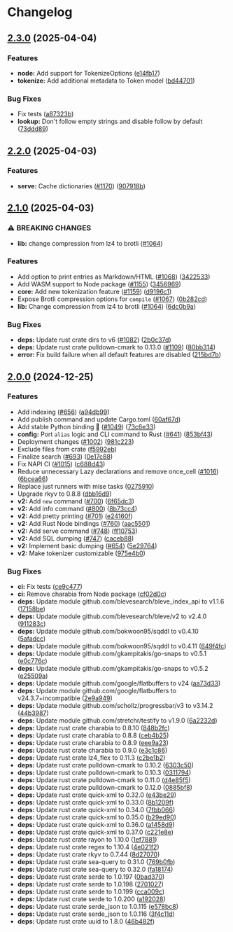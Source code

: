 # Changelog

## [2.3.0](https://github.com/TheOpenDictionary/odict/compare/lib/v2.2.0...lib/v2.3.0) (2025-04-04)


### Features

* **node:** Add support for TokenizeOptions ([e14fb17](https://github.com/TheOpenDictionary/odict/commit/e14fb17abcaa2f07bfabb482db11402cd2b41fbf))
* **tokenize:** Add additional metadata to Token model ([bd44701](https://github.com/TheOpenDictionary/odict/commit/bd44701bb3ef59fafac31a2b6582c729fd881f1e))


### Bug Fixes

* Fix tests ([a87323b](https://github.com/TheOpenDictionary/odict/commit/a87323b6ace6cfc4daafa2c3738da22a3e1ec796))
* **lookup:** Don't follow empty strings and disable follow by default ([73ddd89](https://github.com/TheOpenDictionary/odict/commit/73ddd89798cef3b98a670d8c9c5ad8c7816f0d83))

## [2.2.0](https://github.com/TheOpenDictionary/odict/compare/lib/v2.1.0...lib/v2.2.0) (2025-04-03)


### Features

* **serve:** Cache dictionaries ([#1170](https://github.com/TheOpenDictionary/odict/issues/1170)) ([907918b](https://github.com/TheOpenDictionary/odict/commit/907918ba12b34b44399bfa185a0dd5f8c8575ad0))

## [2.1.0](https://github.com/TheOpenDictionary/odict/compare/lib-v2.0.0...lib/v2.1.0) (2025-04-03)


### ⚠ BREAKING CHANGES

* **lib:** change compression from lz4 to brotli ([#1064](https://github.com/TheOpenDictionary/odict/issues/1064))

### Features

* Add option to print entries as Markdown/HTML ([#1068](https://github.com/TheOpenDictionary/odict/issues/1068)) ([3422533](https://github.com/TheOpenDictionary/odict/commit/3422533514264dbe80e6ff4c6ac4e3c12f289ee8))
* Add WASM support to Node package ([#1155](https://github.com/TheOpenDictionary/odict/issues/1155)) ([3456969](https://github.com/TheOpenDictionary/odict/commit/3456969422df2530693c196bafefa7cd92fb2f12))
* **core:** Add new tokenization feature ([#1159](https://github.com/TheOpenDictionary/odict/issues/1159)) ([d9196c1](https://github.com/TheOpenDictionary/odict/commit/d9196c1aae4c275d3c326d5803f7baf65f7b5a89))
* Expose Brotli compression options for `compile` ([#1067](https://github.com/TheOpenDictionary/odict/issues/1067)) ([0b282cd](https://github.com/TheOpenDictionary/odict/commit/0b282cde171ee3e6b1252c59fa9fc8f050e7c4b4))
* **lib:** Change compression from lz4 to brotli ([#1064](https://github.com/TheOpenDictionary/odict/issues/1064)) ([6dc0b9a](https://github.com/TheOpenDictionary/odict/commit/6dc0b9a05d9d7dce4aed1a29ba3b0f54532748af))


### Bug Fixes

* **deps:** Update rust crate dirs to v6 ([#1082](https://github.com/TheOpenDictionary/odict/issues/1082)) ([2b0c37d](https://github.com/TheOpenDictionary/odict/commit/2b0c37daf35a06211be5e2301a315c9262ba9a79))
* **deps:** Update rust crate pulldown-cmark to 0.13.0 ([#1109](https://github.com/TheOpenDictionary/odict/issues/1109)) ([80bb314](https://github.com/TheOpenDictionary/odict/commit/80bb314e1fdedb11d2fe59b1ccf446628c5a1dd9))
* **error:** Fix build failure when all default features are disabled ([215bd7b](https://github.com/TheOpenDictionary/odict/commit/215bd7becd62422bae64398b188f905bc87dd52d))

## [2.0.0](https://github.com/TheOpenDictionary/odict/compare/lib-v2.0.0...lib-v2.0.0) (2024-12-25)


### Features

* Add indexing ([#656](https://github.com/TheOpenDictionary/odict/issues/656)) ([a94db99](https://github.com/TheOpenDictionary/odict/commit/a94db9953c34df96bedff5c3ebde989a64d27ace))
* Add publish command and update Cargo.toml ([60af67d](https://github.com/TheOpenDictionary/odict/commit/60af67de1d8bd15046b3eb4a44ac35c86268a126))
* Add stable Python binding 🎉 ([#1049](https://github.com/TheOpenDictionary/odict/issues/1049)) ([73c6e33](https://github.com/TheOpenDictionary/odict/commit/73c6e339b8614c6eb048de4ee7586dd5aa98803e))
* **config:** Port `alias` logic and CLI command to Rust ([#641](https://github.com/TheOpenDictionary/odict/issues/641)) ([853bf43](https://github.com/TheOpenDictionary/odict/commit/853bf435ecf6808a8f7d0daa724802de9dac43f1))
* Deployment changes ([#1002](https://github.com/TheOpenDictionary/odict/issues/1002)) ([981c223](https://github.com/TheOpenDictionary/odict/commit/981c2232fe8908cb9a0afd95f6c04e32a4c698ed))
* Exclude files from crate ([f5992eb](https://github.com/TheOpenDictionary/odict/commit/f5992eb429370886cb7988b69546bcad48d59c20))
* Finalize search ([#693](https://github.com/TheOpenDictionary/odict/issues/693)) ([0e17c88](https://github.com/TheOpenDictionary/odict/commit/0e17c88142befd6c221a0008f30688a05151b865))
* Fix NAPI CI ([#1015](https://github.com/TheOpenDictionary/odict/issues/1015)) ([c688d43](https://github.com/TheOpenDictionary/odict/commit/c688d43ecb1059182ab53b2ab9042148f9dbf981))
* Reduce unnecessary Lazy declarations and remove once_cell ([#1016](https://github.com/TheOpenDictionary/odict/issues/1016)) ([6bcea66](https://github.com/TheOpenDictionary/odict/commit/6bcea668331fd191e967a1a1dabbd4dc9eeeb885))
* Replace just runners with mise tasks ([0275910](https://github.com/TheOpenDictionary/odict/commit/0275910feff1f100a464d5d95a92ebfef95d4e6f))
* Upgrade rkyv to 0.8.8 ([dbb16d9](https://github.com/TheOpenDictionary/odict/commit/dbb16d97f632076fa72d5976a46dbdd5236545e6))
* **v2:** Add `new` command ([#700](https://github.com/TheOpenDictionary/odict/issues/700)) ([6f65dc3](https://github.com/TheOpenDictionary/odict/commit/6f65dc371ae4b51600673b853353406ecaf92cb3))
* **v2:** Add info command ([#800](https://github.com/TheOpenDictionary/odict/issues/800)) ([8b73cc4](https://github.com/TheOpenDictionary/odict/commit/8b73cc4e687708abc90848740b827986391a2175))
* **v2:** Add pretty printing ([#701](https://github.com/TheOpenDictionary/odict/issues/701)) ([e24160f](https://github.com/TheOpenDictionary/odict/commit/e24160f4023b1be97b0d8cb98e03b82cecdedd8e))
* **v2:** Add Rust Node bindings ([#760](https://github.com/TheOpenDictionary/odict/issues/760)) ([aac5501](https://github.com/TheOpenDictionary/odict/commit/aac550181f6d144649ce9ad0ff823967b29668bf))
* **v2:** Add serve command ([#748](https://github.com/TheOpenDictionary/odict/issues/748)) ([ff10753](https://github.com/TheOpenDictionary/odict/commit/ff107533fcb25094230770b8c51697348caa6fc2))
* **v2:** Add SQL dumping ([#747](https://github.com/TheOpenDictionary/odict/issues/747)) ([caceb88](https://github.com/TheOpenDictionary/odict/commit/caceb883e527358a0f0e74221130af572c0f561a))
* **v2:** Implement basic dumping ([#654](https://github.com/TheOpenDictionary/odict/issues/654)) ([5e29764](https://github.com/TheOpenDictionary/odict/commit/5e29764048767752c56178df5e1ac1e9160894d0))
* **v2:** Make tokenizer customizable ([975e4b0](https://github.com/TheOpenDictionary/odict/commit/975e4b0881876b31e7a7d97c01f8178668867deb))


### Bug Fixes

* **ci:** Fix tests ([ce9c477](https://github.com/TheOpenDictionary/odict/commit/ce9c477432a0ffee7d6d32a938827bae10648da8))
* **ci:** Remove charabia from Node package ([cf02d0c](https://github.com/TheOpenDictionary/odict/commit/cf02d0c6f7a6b9015c88e563e7d24a846428b145))
* **deps:** Update module github.com/blevesearch/bleve_index_api to v1.1.6 ([17158be](https://github.com/TheOpenDictionary/odict/commit/17158bec25d2b5dbb2cfce611a3a41acbc8a477f))
* **deps:** Update module github.com/blevesearch/bleve/v2 to v2.4.0 ([911283c](https://github.com/TheOpenDictionary/odict/commit/911283cae2ced80f4438075dec618bf06c3b3483))
* **deps:** Update module github.com/bokwoon95/sqddl to v0.4.10 ([5afadcc](https://github.com/TheOpenDictionary/odict/commit/5afadccb084e096b2e8ef2035d9e273f78b5dacb))
* **deps:** Update module github.com/bokwoon95/sqddl to v0.4.11 ([649f4fc](https://github.com/TheOpenDictionary/odict/commit/649f4fc37ff3051b5d04242e94a7b45a21bc75cc))
* **deps:** Update module github.com/gkampitakis/go-snaps to v0.5.1 ([e0c776c](https://github.com/TheOpenDictionary/odict/commit/e0c776c1b0842314abdfc415141093c13fb50096))
* **deps:** Update module github.com/gkampitakis/go-snaps to v0.5.2 ([e25509a](https://github.com/TheOpenDictionary/odict/commit/e25509ae396ad6dcf86debe44a27fd2962d5339c))
* **deps:** Update module github.com/google/flatbuffers to v24 ([aa73d33](https://github.com/TheOpenDictionary/odict/commit/aa73d33d6685f6b15d4223943967c748d1bae8bd))
* **deps:** Update module github.com/google/flatbuffers to v24.3.7+incompatible ([2e9a949](https://github.com/TheOpenDictionary/odict/commit/2e9a949bc475bd11e294717b7e81ed4c48023138))
* **deps:** Update module github.com/schollz/progressbar/v3 to v3.14.2 ([44b3987](https://github.com/TheOpenDictionary/odict/commit/44b3987fdb45cc1dfbe4a69a60597e256fb7accd))
* **deps:** Update module github.com/stretchr/testify to v1.9.0 ([6a2232d](https://github.com/TheOpenDictionary/odict/commit/6a2232d2b060dcdc7d426d1bd4b1bc3c76ef16d9))
* **deps:** Update rust crate charabia to 0.8.10 ([848b2fc](https://github.com/TheOpenDictionary/odict/commit/848b2fc3076a249a19b9e561b336a6c23ab86846))
* **deps:** Update rust crate charabia to 0.8.8 ([ceb4b25](https://github.com/TheOpenDictionary/odict/commit/ceb4b25e4c9ff65a97d3f964ad1f6091309e9a19))
* **deps:** Update rust crate charabia to 0.8.9 ([eee9a23](https://github.com/TheOpenDictionary/odict/commit/eee9a232a5e0167b4cdfff1b4ecf6b36af04a1ce))
* **deps:** Update rust crate charabia to 0.9.0 ([e3c1c86](https://github.com/TheOpenDictionary/odict/commit/e3c1c86b9859c66a4f003acfeba168925bfec9b4))
* **deps:** Update rust crate lz4_flex to 0.11.3 ([c2be1b2](https://github.com/TheOpenDictionary/odict/commit/c2be1b2ef022895b63ce706c8147a9ae6957762c))
* **deps:** Update rust crate pulldown-cmark to 0.10.2 ([6303c50](https://github.com/TheOpenDictionary/odict/commit/6303c50f9fb4b1de0e0c7717bfe49fdb255de0af))
* **deps:** Update rust crate pulldown-cmark to 0.10.3 ([0311794](https://github.com/TheOpenDictionary/odict/commit/031179459880fc9a4a1e9ce146205ffb9b744ada))
* **deps:** Update rust crate pulldown-cmark to 0.11.0 ([d4e85f5](https://github.com/TheOpenDictionary/odict/commit/d4e85f54b2c973721ff99fb5c091489223927b35))
* **deps:** Update rust crate pulldown-cmark to 0.12.0 ([0885bf8](https://github.com/TheOpenDictionary/odict/commit/0885bf87c345103af6cb6138d220cba661b0f9ff))
* **deps:** Update rust crate quick-xml to 0.32.0 ([e43be29](https://github.com/TheOpenDictionary/odict/commit/e43be29f45db751e41bfa7f14f534f7091e4288f))
* **deps:** Update rust crate quick-xml to 0.33.0 ([8b1209f](https://github.com/TheOpenDictionary/odict/commit/8b1209f70e2bce817f1e274b4ff78b013a1b1fd1))
* **deps:** Update rust crate quick-xml to 0.34.0 ([7fbb066](https://github.com/TheOpenDictionary/odict/commit/7fbb0664f04fc38436a8d2c5f7269aedba183314))
* **deps:** Update rust crate quick-xml to 0.35.0 ([b29ed90](https://github.com/TheOpenDictionary/odict/commit/b29ed9056334014160ccdbd2448f25aeae91f38a))
* **deps:** Update rust crate quick-xml to 0.36.0 ([a1458d9](https://github.com/TheOpenDictionary/odict/commit/a1458d944430dccaf830bc6c7574709cf776b69d))
* **deps:** Update rust crate quick-xml to 0.37.0 ([c221e8e](https://github.com/TheOpenDictionary/odict/commit/c221e8ea829db0c693fd537bcb169fbf379224d7))
* **deps:** Update rust crate rayon to 1.10.0 ([1ef7881](https://github.com/TheOpenDictionary/odict/commit/1ef788104275cee64d9ce7a3358689f47c45725d))
* **deps:** Update rust crate regex to 1.10.4 ([4e021f2](https://github.com/TheOpenDictionary/odict/commit/4e021f20d5b7b33c14c5481e5f3615c62b061b33))
* **deps:** Update rust crate rkyv to 0.7.44 ([8d27070](https://github.com/TheOpenDictionary/odict/commit/8d27070c8d2af3d548c0fe227d4ba38d65ee99d8))
* **deps:** Update rust crate sea-query to 0.31.0 ([769b0fb](https://github.com/TheOpenDictionary/odict/commit/769b0fbe629d5d56186e79bb6d310b48fc4a928c))
* **deps:** Update rust crate sea-query to 0.32.0 ([fa18174](https://github.com/TheOpenDictionary/odict/commit/fa18174e3582b498bcdf7dd3c731cd6766e34d99))
* **deps:** Update rust crate serde to 1.0.197 ([0bad370](https://github.com/TheOpenDictionary/odict/commit/0bad37035c44e35576ea78816d8016934913c126))
* **deps:** Update rust crate serde to 1.0.198 ([2701027](https://github.com/TheOpenDictionary/odict/commit/2701027fe3ce7c7847f3e92a59b0b6092e73d941))
* **deps:** Update rust crate serde to 1.0.199 ([cca009c](https://github.com/TheOpenDictionary/odict/commit/cca009cf62b3a8a92f48c5172d222a4b3844a93a))
* **deps:** Update rust crate serde to 1.0.200 ([a192028](https://github.com/TheOpenDictionary/odict/commit/a19202869063703dc23e36ca9adbab5f04063d4e))
* **deps:** Update rust crate serde_json to 1.0.115 ([e578bc8](https://github.com/TheOpenDictionary/odict/commit/e578bc8abf479d884a0764075290494bfb39af8d))
* **deps:** Update rust crate serde_json to 1.0.116 ([3f4c11d](https://github.com/TheOpenDictionary/odict/commit/3f4c11dc1f771ed0c6bfb4f86d12a177da13347a))
* **deps:** Update rust crate uuid to 1.8.0 ([46b482f](https://github.com/TheOpenDictionary/odict/commit/46b482f29dd7a2287e0cf63e5f772d5a7ae2dba6))
